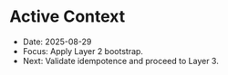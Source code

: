 # Active Context

- Date: 2025-08-29
- Focus: Apply Layer 2 bootstrap.
- Next: Validate idempotence and proceed to Layer 3.
